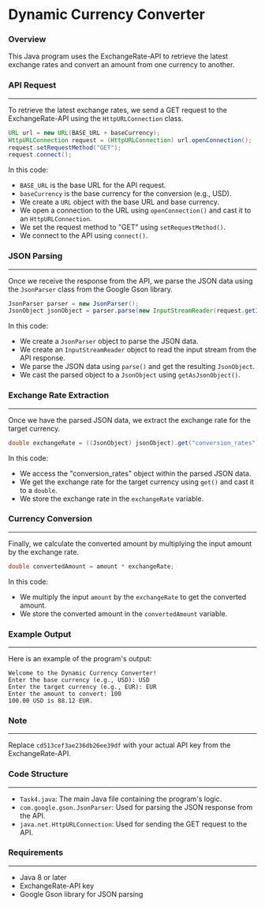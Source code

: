 Dynamic Currency Converter
==========================

### Overview

This Java program uses the ExchangeRate-API to retrieve the latest exchange rates and convert an amount from one currency to another.

### API Request
---------------

To retrieve the latest exchange rates, we send a GET request to the ExchangeRate-API using the `HttpURLConnection` class.

```java
URL url = new URL(BASE_URL + baseCurrency);
HttpURLConnection request = (HttpURLConnection) url.openConnection();
request.setRequestMethod("GET");
request.connect();
```

In this code:

* `BASE_URL` is the base URL for the API request.
* `baseCurrency` is the base currency for the conversion (e.g., USD).
* We create a `URL` object with the base URL and base currency.
* We open a connection to the URL using `openConnection()` and cast it to an `HttpURLConnection`.
* We set the request method to "GET" using `setRequestMethod()`.
* We connect to the API using `connect()`.

### JSON Parsing
--------------

Once we receive the response from the API, we parse the JSON data using the `JsonParser` class from the Google Gson library.

```java
JsonParser parser = new JsonParser();
JsonObject jsonObject = parser.parse(new InputStreamReader(request.getInputStream())).getAsJsonObject();
```

In this code:

* We create a `JsonParser` object to parse the JSON data.
* We create an `InputStreamReader` object to read the input stream from the API response.
* We parse the JSON data using `parse()` and get the resulting `JsonObject`.
* We cast the parsed object to a `JsonObject` using `getAsJsonObject()`.

### Exchange Rate Extraction
-------------------------

Once we have the parsed JSON data, we extract the exchange rate for the target currency.

```java
double exchangeRate = ((JsonObject) jsonObject).get("conversion_rates").getAsJsonObject().get(targetCurrency).getAsDouble();
```

In this code:

* We access the "conversion_rates" object within the parsed JSON data.
* We get the exchange rate for the target currency using `get()` and cast it to a `double`.
* We store the exchange rate in the `exchangeRate` variable.

### Currency Conversion
-------------------

Finally, we calculate the converted amount by multiplying the input amount by the exchange rate.

```java
double convertedAmount = amount * exchangeRate;
```

In this code:

* We multiply the input `amount` by the `exchangeRate` to get the converted amount.
* We store the converted amount in the `convertedAmount` variable.

### Example Output
-----------------

Here is an example of the program's output:

```
Welcome to the Dynamic Currency Converter!
Enter the base currency (e.g., USD): USD
Enter the target currency (e.g., EUR): EUR
Enter the amount to convert: 100
100.00 USD is 88.12 EUR.
```

### Note
-----

Replace `cd513cef3ae236db26ee39df` with your actual API key from the ExchangeRate-API.

### Code Structure
-----------------

* `Task4.java`: The main Java file containing the program's logic.
* `com.google.gson.JsonParser`: Used for parsing the JSON response from the API.
* `java.net.HttpURLConnection`: Used for sending the GET request to the API.

### Requirements
--------------

* Java 8 or later
* ExchangeRate-API key
* Google Gson library for JSON parsing
